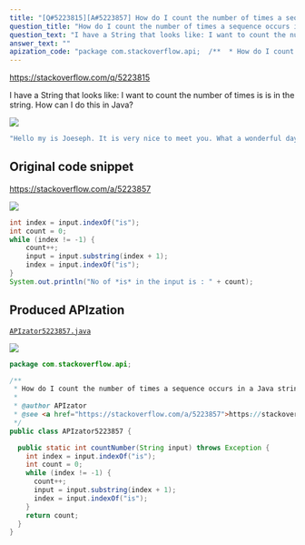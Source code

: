 ```yaml
---
title: "[Q#5223815][A#5223857] How do I count the number of times a sequence occurs in a Java string?"
question_title: "How do I count the number of times a sequence occurs in a Java string?"
question_text: "I have a String that looks like: I want to count the number of times is is in the string. How can I do this in Java?"
answer_text: ""
apization_code: "package com.stackoverflow.api;  /**  * How do I count the number of times a sequence occurs in a Java string?  *  * @author APIzator  * @see <a href=\"https://stackoverflow.com/a/5223857\">https://stackoverflow.com/a/5223857</a>  */ public class APIzator5223857 {    public static int countNumber(String input) throws Exception {     int index = input.indexOf(\"is\");     int count = 0;     while (index != -1) {       count++;       input = input.substring(index + 1);       index = input.indexOf(\"is\");     }     return count;   } }"
---
```


https://stackoverflow.com/q/5223815

I have a String that looks like:
I want to count the number of times is is in the string.
How can I do this in Java?


<div class="code-logo"><img src="/stackoverflow.png" /></div>

```java
"Hello my is Joeseph. It is very nice to meet you. What a wonderful day it is!".
```


## Original code snippet

https://stackoverflow.com/a/5223857



<div class="code-logo"><img src="/stackoverflow.png" /></div>

```java
int index = input.indexOf("is");
int count = 0;
while (index != -1) {
    count++;
    input = input.substring(index + 1);
    index = input.indexOf("is");
}
System.out.println("No of *is* in the input is : " + count);
```

## Produced APIzation

[`APIzator5223857.java`](https://github.com/pasqualesalza/apization/raw/main/data/search/APIzator5223857.java)

<div class="code-logo"><img src="/apizator.png" /></div>

```java
package com.stackoverflow.api;

/**
 * How do I count the number of times a sequence occurs in a Java string?
 *
 * @author APIzator
 * @see <a href="https://stackoverflow.com/a/5223857">https://stackoverflow.com/a/5223857</a>
 */
public class APIzator5223857 {

  public static int countNumber(String input) throws Exception {
    int index = input.indexOf("is");
    int count = 0;
    while (index != -1) {
      count++;
      input = input.substring(index + 1);
      index = input.indexOf("is");
    }
    return count;
  }
}

```